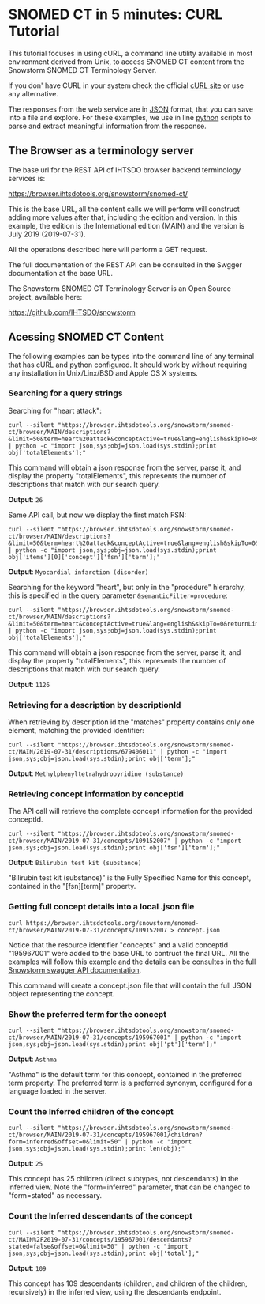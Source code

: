  SNOMED CT in 5 minutes: CURL Tutorial
======================================

This tutorial focuses in using cURL, a command line utility available in most environment derived from Unix, to access SNOMED CT content from the Snowstorm SNOMED CT Terminology Server.

If you don' have CURL in your system check the official [cURL site](https://curl.haxx.se/dlwiz/) or use any alternative.

The responses from the web service are in [JSON](http://www.json.org/) format, that you can save into a file and explore. For these examples, we use in line [python](https://www.python.org/) scripts to parse and extract meaningful information from the response.

The Browser as a terminology server
------------------------------------

The base url for the REST API of IHTSDO browser backend terminology services is:

<https://browser.ihtsdotools.org/snowstorm/snomed-ct/>

This is the base URL, all the content calls we will perform will construct adding more values after that, including the edition and version. In this example, the edition is the International edition (MAIN) and the version is July 2019 (2019-07-31).

All the operations described here will perform a GET request.

The full documentation of the REST API can be consulted in the Swgger documentation at the base URL.

The Snowstorm SNOMED CT Terminology Server is an Open Source project, available here:

<https://github.com/IHTSDO/snowstorm>

Acessing SNOMED CT Content
--------------------------

The following examples can be types into the command line of any terminal that has cURL and python configured. It should work by without requiring any installation in Unix/Linx/BSD and Apple OS X systems.

### Searching for a query strings

Searching for "heart attack":

```
curl --silent "https://browser.ihtsdotools.org/snowstorm/snomed-ct/browser/MAIN/descriptions?&limit=50&term=heart%20attack&conceptActive=true&lang=english&skipTo=0&returnLimit=100" | python -c "import json,sys;obj=json.load(sys.stdin);print obj['totalElements'];"
```

This command will obtain a json response from the server, parse it, and display the property "totalElements", this represents the number of descriptions that match with our search query.

**Output**: `26`

Same API call, but now we display the first match FSN:

```
curl --silent "https://browser.ihtsdotools.org/snowstorm/snomed-ct/browser/MAIN/descriptions?&limit=50&term=heart%20attack&conceptActive=true&lang=english&skipTo=0&returnLimit=100" | python -c "import json,sys;obj=json.load(sys.stdin);print obj['items'][0]['concept']['fsn']['term'];"
```

**Output**: `Myocardial infarction (disorder)`

Searching for the keyword "heart", but only in the "procedure" hierarchy, this is specified in the query parameter `&semanticFilter=procedure`:

```
curl --silent "https://browser.ihtsdotools.org/snowstorm/snomed-ct/browser/MAIN/descriptions?&limit=50&term=heart&conceptActive=true&lang=english&skipTo=0&returnLimit=100&semanticTag=procedure" | python -c "import json,sys;obj=json.load(sys.stdin);print obj['totalElements'];"
```

This command will obtain a json response from the server, parse it, and display the property "totalElements", this represents the number of descriptions that match with our search query.

**Output**: `1126`

### Retrieving for a description by descriptionId
When retrieving by description id the "matches" property contains only one element, matching the provided identifier:

```
curl --silent "https://browser.ihtsdotools.org/snowstorm/snomed-ct/MAIN/2019-07-31/descriptions/679406011" | python -c "import json,sys;obj=json.load(sys.stdin);print obj['term'];"
```

**Output**: `Methylphenyltetrahydropyridine (substance)`

### Retrieving concept information by conceptId

The API call will retrieve the complete concept information for the provided conceptId.

```
curl --silent "https://browser.ihtsdotools.org/snowstorm/snomed-ct/browser/MAIN/2019-07-31/concepts/109152007" | python -c "import json,sys;obj=json.load(sys.stdin);print obj['fsn']['term'];"
```

**Output**: `Bilirubin test kit (substance)`

"Bilirubin test kit (substance)" is the Fully Specified Name for this concept, contained in the "[fsn][term]" property.

### Getting full concept details into a local .json file

```
curl https://browser.ihtsdotools.org/snowstorm/snomed-ct/browser/MAIN/2019-07-31/concepts/109152007 > concept.json
```

Notice that the resource identifier "concepts" and a valid conceptId "195967001" were added to the base URL to contruct the final URL. All the examples will follow this example and the details can be consultes in the full [Snowstorm swagger API documentation](https://browser.ihtsdotools.org/snowstorm/snomed-ct/).

This command will create a concept.json file that will contain the full JSON object representing the concept.

### Show the preferred term for the concept

```
curl --silent "https://browser.ihtsdotools.org/snowstorm/snomed-ct/browser/MAIN/2019-07-31/concepts/195967001" | python -c "import json,sys;obj=json.load(sys.stdin);print obj['pt']['term'];"
```

**Output**: `Asthma`

"Asthma" is the default term for this concept, contained in the preferred term property. The preferred term is a preferred synonym, configured for a language loaded in the server.

### Count the Inferred children of the concept

```
curl --silent "https://browser.ihtsdotools.org/snowstorm/snomed-ct/browser/MAIN/2019-07-31/concepts/195967001/children?form=inferred&offset=0&limit=50" | python -c "import json,sys;obj=json.load(sys.stdin);print len(obj);"
```

**Output**: `25`

This concept has 25 children (direct subtypes, not descendants) in the inferred view. Note the "form=inferred" parameter, that can be changed to "form=stated" as necessary.

### Count the Inferred descendants of the concept

```
curl --silent "https://browser.ihtsdotools.org/snowstorm/snomed-ct/MAIN%2F2019-07-31/concepts/195967001/descendants?stated=false&offset=0&limit=50" | python -c "import json,sys;obj=json.load(sys.stdin);print obj['total'];"
```

**Output**: `109`

This concept has 109 descendants (children, and children of the children, recursively) in the inferred view, using the descendants endpoint.
